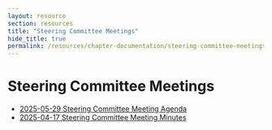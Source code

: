 ```yaml
---
layout: resource
section: resources
title: "Steering Committee Meetings"
hide_title: true
permalink: /resources/chapter-documentation/steering-committee-meetings/
---
```


# Steering Committee Meetings

- [2025-05-29 Steering Committee Meeting Agenda](files/2025-05-29-steering-committee-meeting/)
- [2025-04-17 Steering Committee Meeting Minutes](files/2025-04-17-steering-committee-meeting/)

